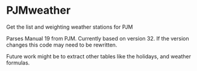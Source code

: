 # PJMweather
Get the list and weighting weather stations for PJM 

Parses Manual 19 from PJM. Currently based on version 32. If the version changes this code may need to be rewritten. 

Future work might be to extract other tables like the holidays, and weather formulas. 

